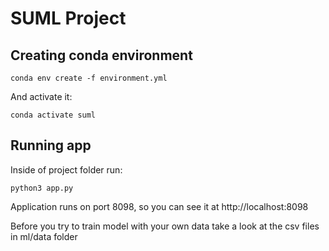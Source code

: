# SUML Project

## Creating conda environment

```
conda env create -f environment.yml
```

And activate it:

```
conda activate suml
```

## Running app

Inside of project folder run:

```
python3 app.py
```

Application runs on port 8098, so you can see it at http://localhost:8098

Before you try to train model with your own data take a look at the csv files in ml/data folder
